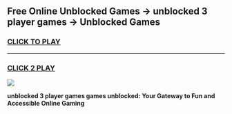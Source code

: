 
## Free Online Unblocked Games → unblocked 3 player games → Unblocked Games
<h3>
<a href="https://premium.freeplayer.one?title=unblocked_3_player_games&ref=21F">CLICK TO PLAY</a></h3>
<hr>

<h3>
<a href="https://premium.freeplayer.one?title=unblocked_3_player_games&ref=21F">CLICK 2 PLAY</a>
  
</h3>

<a href="https://premium.freeplayer.one?title=unblocked_3_player_games&ref=21F/"><img src="https://clearcache.store/games.png"></a>


**unblocked 3 player games games unblocked: Your Gateway to Fun and Accessible Online Gaming**
